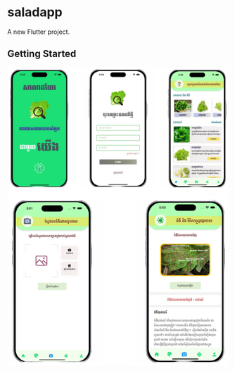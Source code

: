 # saladapp

A new Flutter project.

## Getting Started

![image_alt](https://github.com/Seakwin-Hub/saladapp-flutter/blob/main/Salad_1.png)
![image_alt](https://github.com/Seakwin-Hub/saladapp-flutter/blob/main/Salad_2.png)
